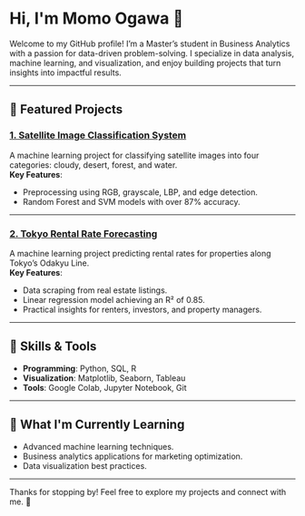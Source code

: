 # Hi, I'm Momo Ogawa 👋

Welcome to my GitHub profile! I’m a Master’s student in Business Analytics with a passion for data-driven problem-solving. I specialize in data analysis, machine learning, and visualization, and enjoy building projects that turn insights into impactful results.

---

## 🌟 Featured Projects
### [1. Satellite Image Classification System](https://github.com/coco2525/satellite-image-classification)
A machine learning project for classifying satellite images into four categories: cloudy, desert, forest, and water.  
**Key Features**:
- Preprocessing using RGB, grayscale, LBP, and edge detection.
- Random Forest and SVM models with over 87% accuracy.

---

### [2. Tokyo Rental Rate Forecasting](https://github.com/coco2525/tokyo-rental-forecasting)
A machine learning project predicting rental rates for properties along Tokyo’s Odakyu Line.  
**Key Features**:
- Data scraping from real estate listings.
- Linear regression model achieving an R² of 0.85.
- Practical insights for renters, investors, and property managers.

---

## 🔧 Skills & Tools
- **Programming**: Python, SQL, R
- **Visualization**: Matplotlib, Seaborn, Tableau
- **Tools**: Google Colab, Jupyter Notebook, Git

---

## 🌱 What I'm Currently Learning
- Advanced machine learning techniques.
- Business analytics applications for marketing optimization.
- Data visualization best practices.

---

Thanks for stopping by! Feel free to explore my projects and connect with me. 🚀

